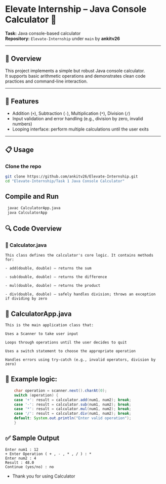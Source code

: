# Elevate Internship – Java Console Calculator 🧮

**Task:** Java console-based calculator  
**Repository:** `Elevate-Internship` under `main` by **ankitv26**

---

## 📌 Overview

This project implements a simple but robust Java console calculator.  
It supports basic arithmetic operations and demonstrates clean code practices and command-line interaction.

---

## 🚀 Features

- Addition (`+`), Subtraction (`-`), Multiplication (`*`), Division (`/`)
- Input validation and error handling (e.g., division by zero, invalid numbers)
- Looping interface: perform multiple calculations until the user exits

---

## 📋 Usage

### Clone the repo

```bash
git clone https://github.com/ankitv26/Elevate-Internship.git
cd "Elevate-Internship/Task 1 Java Console Calculator"
```

## Compile and Run
 
   ```bash
    javac CalculatorApp.java
    java CalculatorApp 
```


## 🔍 Code Overview
### 📂 Calculator.java

    This class defines the calculator's core logic. It contains methods for:

    - add(double, double) — returns the sum

    - sub(double, double) — returns the difference

    - mul(double, double) — returns the product

    - div(double, double) — safely handles division; throws an exception if dividing by zero

 ## 📂 CalculatorApp.java

    This is the main application class that:

    Uses a Scanner to take user input

    Loops through operations until the user decides to quit

    Uses a switch statement to choose the appropriate operation

    Handles errors using try-catch (e.g., invalid operators, division by zero)

  ## 🧪 Example logic:
```java
    char operation = scanner.next().charAt(0);
    switch (operation) {
    case '+': result = calculator.add(num1, num2); break;
    case '-': result = calculator.sub(num1, num2); break;
    case '*': result = calculator.mul(num1, num2); break;
    case '/': result = calculator.div(num1, num2); break;
    default: System.out.println("Enter valid operation");
    }
 ```

 ## ✅ Sample Output
   
    Enter num1 : 12
    + Enter Operation ( + , - , * , / ) : *
    Enter num2 : 4
    Result : 48.0
    Continue (yes/no) : no
+ Thank you for using Calculator
   
